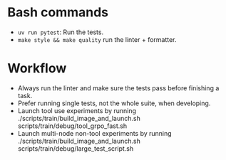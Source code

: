 # Bash commands
- `uv run pytest`: Run the tests.
- `make style && make quality` run the linter + formatter.

# Workflow
- Always run the linter and make sure the tests pass before finishing a task.
- Prefer running single tests, not the whole suite, when developing.
- Launch tool use experiments by running ./scripts/train/build_image_and_launch.sh scripts/train/debug/tool_grpo_fast.sh
- Launch multi-node non-tool experiments by running ./scripts/train/build_image_and_launch.sh scripts/train/debug/large_test_script.sh